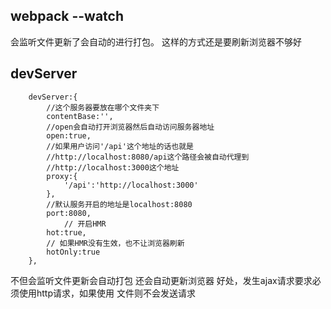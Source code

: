 ## webpack --watch
会监听文件更新了会自动的进行打包。
这样的方式还是要刷新浏览器不够好
## devServer
```
	devServer:{
		//这个服务器要放在哪个文件夹下
		contentBase:'',
		//open会自动打开浏览器然后自动访问服务器地址
		open:true,
		//如果用户访问'/api'这个地址的话也就是
		//http://localhost:8080/api这个路径会被自动代理到
		//http://localhost:3000这个地址
		proxy:{
			'/api':'http://localhost:3000'
		},
		//默认服务开启的地址是localhost:8080
		port:8080,
			// 开启HMR
		hot:true,
		// 如果HMR没有生效，也不让浏览器刷新
		hotOnly:true
	},
```
不但会监听文件更新会自动打包
还会自动更新浏览器
好处，发生ajax请求要求必须使用http请求，如果使用
文件则不会发送请求